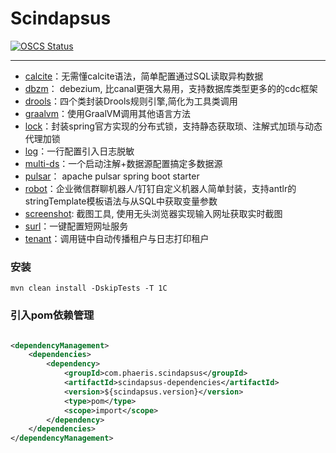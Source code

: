 # Scindapsus

[![OSCS Status](https://www.oscs1024.com/platform/badge/phaeris/scindapsus.git.svg?size=small)](https://www.murphysec.com/dr/AiSOYD4DrZnUzl4OvV)

------

- [calcite]：无需懂calcite语法，简单配置通过SQL读取异构数据
- [dbzm]： debezium, 比canal更强大易用，支持数据库类型更多的的cdc框架
- [drools]：四个类封装Drools规则引擎,简化为工具类调用
- [graalvm]：使用GraalVM调用其他语言方法
- [lock]：封装spring官方实现的分布式锁，支持静态获取琐、注解式加琐与动态代理加锁
- [log]：一行配置引入日志脱敏
- [multi-ds]：一个启动注解+数据源配置搞定多数据源
- [pulsar]： apache pulsar spring boot starter
- [robot]：企业微信群聊机器人/钉钉自定义机器人简单封装，支持antlr的stringTemplate模板语法与从SQL中获取变量参数
- [screenshot]: 截图工具, 使用无头浏览器实现输入网址获取实时截图
- [surl]：一键配置短网址服务
- [tenant]：调用链中自动传播租户与日志打印租户

[calcite]:/calcite/README.md
[dbzm]:/dbzm/README.md
[drools]:/drools/README.md
[graalvm]:/graalvm/README.md
[lock]:/lock/README.md
[log]:/log/README.md
[multi-ds]:/multi-ds/README.md
[pulsar]:/pulsar/README.md
[robot]:/robot/README.md
[screenshot]:/screenshot/README.md
[surl]:/surl/README.md
[tenant]:/tenant/README.md

### 安装

`mvn clean install -DskipTests -T 1C`

### 引入pom依赖管理

```xml

<dependencyManagement>
    <dependencies>
        <dependency>
            <groupId>com.phaeris.scindapsus</groupId>
            <artifactId>scindapsus-dependencies</artifactId>
            <version>${scindapsus.version}</version>
            <type>pom</type>
            <scope>import</scope>
        </dependency>
    </dependencies>
</dependencyManagement>
```